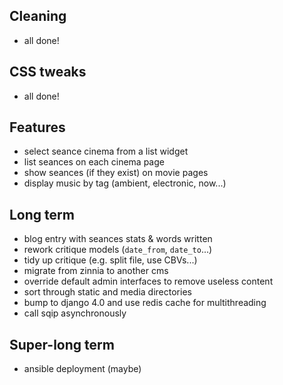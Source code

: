 ## Cleaning

* all done!


## CSS tweaks

* all done!


## Features

* select seance cinema from a list widget
* list seances on each cinema page
* show seances (if they exist) on movie pages
* display music by tag (ambient, electronic, now...)


## Long term

* blog entry with seances stats & words written
* rework critique models (`date_from`, `date_to`...)
* tidy up critique (e.g. split file, use CBVs...)
* migrate from zinnia to another cms
* override default admin interfaces to remove useless content
* sort through static and media directories
* bump to django 4.0 and use redis cache for multithreading
* call sqip asynchronously


## Super-long term

* ansible deployment (maybe)
